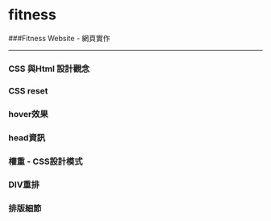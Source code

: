 # fitness
###Fitness Website - 網頁實作
***
### CSS 與Html 設計觀念
### CSS reset
### hover效果
### head資訊
### 權重 - CSS設計模式
### DIV重排
### 排版細節
